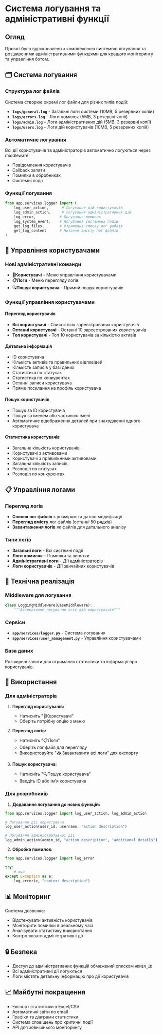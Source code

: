 # Система логування та адміністративні функції

## Огляд

Проєкт було вдосконалено з комплексною системою логування та розширеними адміністративними функціями для кращого моніторингу та управління ботом.

## 🗂 Система логування

### Структура лог файлів

Система створює окремі лог файли для різних типів подій:

- **`logs/general.log`** - Загальні логи системи (10MB, 5 резервних копій)
- **`logs/errors.log`** - Логи помилок (5MB, 3 резервні копії)
- **`logs/admin.log`** - Логи адміністративних дій (5MB, 3 резервні копії)
- **`logs/users.log`** - Логи дій користувачів (10MB, 5 резервних копій)

### Автоматичне логування

Всі дії користувачів та адміністраторів автоматично логуються через middleware:

- Повідомлення користувачів
- Callback запити
- Помилки в обробниках
- Системні події

### Функції логування

```python
from app.services.logger import (
    log_user_action,      # Логування дій користувачів
    log_admin_action,     # Логування адміністративних дій
    log_error,           # Логування помилок
    log_system_event,    # Логування системних подій
    get_log_files,       # Отримання списку лог файлів
    get_log_content      # Читання вмісту лог файлів
)
```

## 👥 Управління користувачами

### Нові адміністративні команди

- **👥Користувачі** - Меню управління користувачами
- **📋Логи** - Меню перегляду логів
- **🔍Пошук користувача** - Прямий пошук користувачів

### Функції управління користувачами

#### Перегляд користувачів
- **Всі користувачі** - Список всіх зареєстрованих користувачів
- **Останні користувачі** - Останні 10 зареєстрованих користувачів
- **Топ користувачі** - Топ 10 користувачів за кількістю активів

#### Детальна інформація
- ID користувача
- Кількість активів та правильних відповідей
- Кількість записів у базі даних
- Статистика по статусах
- Статистика по конкурентах
- Останні записи користувача
- Пряме посилання на профіль користувача

#### Пошук користувачів
- Пошук за ID користувача
- Пошук за іменем або частиною імені
- Автоматичне відображення деталей при знаходженні одного користувача

#### Статистика користувачів
- Загальна кількість користувачів
- Користувачі з активовами
- Користувачі з правильними активовами
- Загальна кількість записів
- Розподіл по статусах
- Розподіл по конкурентах

## 📋 Управління логами

### Перегляд логів
- **Список лог файлів** з розміром та датою модифікації
- **Перегляд вмісту** лог файлів (останні 50 рядків)
- **Завантаження логів** як файлів для детального аналізу

### Типи логів
- **Загальні логи** - Всі системні події
- **Логи помилок** - Помилки та винятки
- **Адміністративні логи** - Дії адміністраторів
- **Логи користувачів** - Дії звичайних користувачів

## 🔧 Технічна реалізація

### Middleware для логування
```python
class LoggingMiddleware(BaseMiddleware):
    """Автоматичне логування всіх дій користувачів"""
```

### Сервіси
- **`app/services/logger.py`** - Система логування
- **`app/services/user_management.py`** - Управління користувачами

### База даних
Розширені запити для отримання статистики та інформації про користувачів.

## 🚀 Використання

### Для адміністраторів

1. **Перегляд користувачів:**
   - Натисніть "👥Користувачі"
   - Оберіть потрібну опцію з меню

2. **Перегляд логів:**
   - Натисніть "📋Логи"
   - Оберіть лог файл для перегляду
   - Використовуйте "📥 Завантажити всі логи" для експорту

3. **Пошук користувача:**
   - Натисніть "🔍Пошук користувача"
   - Введіть ID або ім'я користувача

### Для розробників

1. **Додавання логування до нових функцій:**
```python
from app.services.logger import log_user_action, log_admin_action

# Логування дії користувача
log_user_action(user_id, username, "action description")

# Логування адміністративної дії
log_admin_action(admin_id, "action description", "additional details")
```

2. **Обробка помилок:**
```python
from app.services.logger import log_error

try:
    # код
except Exception as e:
    log_error(e, "context description")
```

## 📊 Моніторинг

Система дозволяє:
- Відстежувати активність користувачів
- Моніторити помилки в реальному часі
- Аналізувати статистику використання
- Контролювати адміністративні дії

## 🔒 Безпека

- Доступ до адміністративних функцій обмежений списком `ADMIN_ID`
- Всі адміністративні дії логуються
- Логи містять детальну інформацію про дії користувачів

## 📈 Майбутні покращення

- Експорт статистики в Excel/CSV
- Автоматичні звіти по email
- Графіки та діаграми статистики
- Система сповіщень про критичні події
- API для зовнішнього моніторингу
